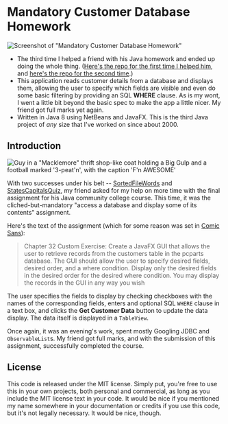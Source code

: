 # Mandatory Customer Database Homework
![Screenshot of "Mandatory Customer Database Homework"](http://www.globalnerdy.com/wordpress/wp-content/uploads/2016/06/pc-parts-customers.jpg)

* The third time I helped a friend with his Java homework and ended up doing the whole thing. ([Here's the repo for the first time I helped him](https://github.com/AccordionGuy/SortedFileWords), and [here's the repo for the second time](https://github.com/AccordionGuy/StatesCapitalsQuiz).)
* This application reads customer details from a database and displays them, allowing the user to specify which fields are visible and even do some basic
filtering by providing an SQL **WHERE** clause. As is my wont, I went a little bit beyond the basic spec to make the app a little nicer. My friend got full marks yet again.
* Written in Java 8 using NetBeans and JavaFX. This is the third Java project of *any* size that I've worked on since about 2000.

## Introduction
![Guy in a "Macklemore" thrift shop-like coat holding a Big Gulp and a football marked  '3-peat'n', with the caption 'F'n AWESOME'](http://www.globalnerdy.com/wordpress/wp-content/uploads/2016/06/threepeat.jpg)

With two successes under his belt -- [SortedFileWords](https://github.com/AccordionGuy/SortedFileWords) and
[StatesCapitalsQuiz](https://github.com/AccordionGuy/StatesCapitalsQuiz), my friend asked for my help on more time with the final assignment for his Java community college course. This time, it was the cliched-but-mandatory "access a database and display some of its contents" assignment.

Here's the text of the assignment (which for some reason was set in [Comic Sans](http://www.comicsanscriminal.com/)):

> Chapter 32 Custom Exercise:
Create a JavaFX GUI that allows the user to retrieve records from the customers table in the pcparts database.
The GUI should allow the user to specify desired fields, desired order, and a where condition.
Display only the desired fields in the desired order for the desired where condition.
You may display the records in the GUI in any way you wish

The user specifies the fields to display by checking checkboxes with the
names of the corresponding fields, enters and optional SQL `WHERE` clause
in a text box, and clicks the **Get Customer Data** button to update the  data display. The data itself is displayed in a `TableView`.

Once again, it was an evening's work, spent mostly Googling JDBC and
`ObservableList`s. My friend got full marks, and with the submission of this assignment, successfully completed the course.

## License
This code is released under the MIT license. Simply put, you're free to use this in your own projects, both personal and commercial, as long as
you include the MIT license text in your code. It would be nice if you mentioned my name somewhere in your documentation or credits if
you use this code, but it's not legally necessary. It would be nice, though.
